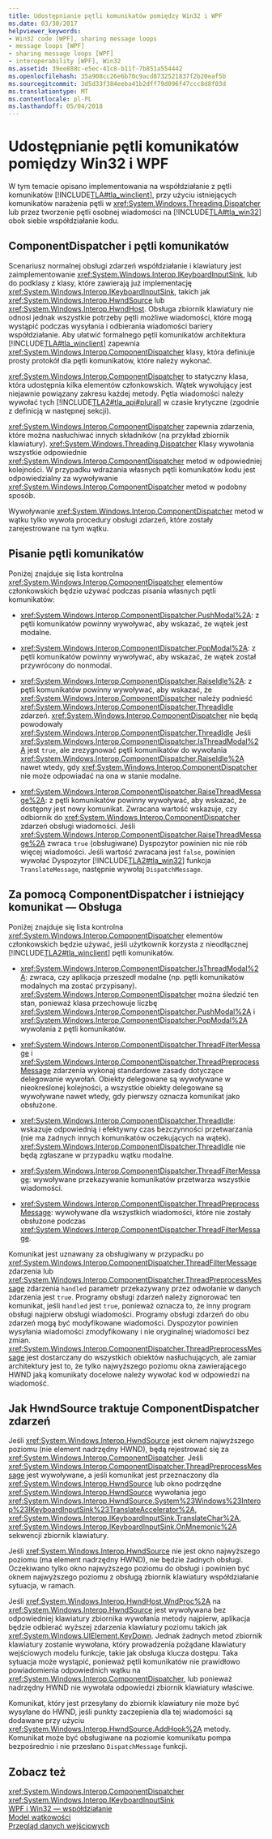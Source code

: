 ```yaml
---
title: Udostępnianie pętli komunikatów pomiędzy Win32 i WPF
ms.date: 03/30/2017
helpviewer_keywords:
- Win32 code [WPF], sharing message loops
- message loops [WPF]
- sharing message loops [WPF]
- interoperability [WPF], Win32
ms.assetid: 39ee888c-e5ec-41c8-b11f-7b851a554442
ms.openlocfilehash: 35a908cc26e6b70c9acd8732521837f2b20eaf5b
ms.sourcegitcommit: 3d5d33f384eeba41b2dff79d096f47ccc8d8f03d
ms.translationtype: MT
ms.contentlocale: pl-PL
ms.lasthandoff: 05/04/2018
---
```

# <a name="sharing-message-loops-between-win32-and-wpf"></a>Udostępnianie pętli komunikatów pomiędzy Win32 i WPF
W tym temacie opisano implementowania na współdziałanie z pętli komunikatów [!INCLUDE[TLA#tla_winclient](../../../../includes/tlasharptla-winclient-md.md)], przy użyciu istniejących komunikatów narażenia pętli w <xref:System.Windows.Threading.Dispatcher> lub przez tworzenie pętli osobnej wiadomości na [!INCLUDE[TLA#tla_win32](../../../../includes/tlasharptla-win32-md.md)] obok siebie współdziałanie kodu.  
  
## <a name="componentdispatcher-and-the-message-loop"></a>ComponentDispatcher i pętli komunikatów  
 Scenariusz normalnej obsługi zdarzeń współdziałanie i klawiatury jest zaimplementowanie <xref:System.Windows.Interop.IKeyboardInputSink>, lub do podklasy z klasy, które zawierają już implementację <xref:System.Windows.Interop.IKeyboardInputSink>, takich jak <xref:System.Windows.Interop.HwndSource> lub <xref:System.Windows.Interop.HwndHost>. Obsługa zbiornik klawiatury nie odnosi jednak wszystkie potrzeby pętli możliwe wiadomości, które mogą wystąpić podczas wysyłania i odbierania wiadomości bariery współdziałanie. Aby ułatwić formalnego pętli komunikatów architektura [!INCLUDE[TLA#tla_winclient](../../../../includes/tlasharptla-winclient-md.md)] zapewnia <xref:System.Windows.Interop.ComponentDispatcher> klasy, która definiuje prosty protokół dla pętli komunikatów, które należy wykonać.  
  
 <xref:System.Windows.Interop.ComponentDispatcher> to statyczny klasa, która udostępnia kilka elementów członkowskich. Wątek wywołujący jest niejawnie powiązany zakresu każdej metody. Pętla wiadomości należy wywołać tych [!INCLUDE[TLA2#tla_api#plural](../../../../includes/tla2sharptla-apisharpplural-md.md)] w czasie krytyczne (zgodnie z definicją w następnej sekcji).  
  
 <xref:System.Windows.Interop.ComponentDispatcher> zapewnia zdarzenia, które można nasłuchiwać innych składników (na przykład zbiornik klawiatury). <xref:System.Windows.Threading.Dispatcher> Klasy wywołania wszystkie odpowiednie <xref:System.Windows.Interop.ComponentDispatcher> metod w odpowiedniej kolejności. W przypadku wdrażania własnych pętli komunikatów kodu jest odpowiedzialny za wywoływanie <xref:System.Windows.Interop.ComponentDispatcher> metod w podobny sposób.  
  
 Wywoływanie <xref:System.Windows.Interop.ComponentDispatcher> metod w wątku tylko wywoła procedury obsługi zdarzeń, które zostały zarejestrowane na tym wątku.  
  
## <a name="writing-message-loops"></a>Pisanie pętli komunikatów  
 Poniżej znajduje się lista kontrolna <xref:System.Windows.Interop.ComponentDispatcher> elementów członkowskich będzie używać podczas pisania własnych pętli komunikatów:  
  
-   <xref:System.Windows.Interop.ComponentDispatcher.PushModal%2A>: z pętli komunikatów powinny wywoływać, aby wskazać, że wątek jest modalne.  
  
-   <xref:System.Windows.Interop.ComponentDispatcher.PopModal%2A>: z pętli komunikatów powinny wywoływać, aby wskazać, że wątek został przywrócony do nonmodal.  
  
-   <xref:System.Windows.Interop.ComponentDispatcher.RaiseIdle%2A>: z pętli komunikatów powinny wywoływać, aby wskazać, że <xref:System.Windows.Interop.ComponentDispatcher> należy podnieść <xref:System.Windows.Interop.ComponentDispatcher.ThreadIdle> zdarzeń. <xref:System.Windows.Interop.ComponentDispatcher> nie będą powodowały <xref:System.Windows.Interop.ComponentDispatcher.ThreadIdle> Jeśli <xref:System.Windows.Interop.ComponentDispatcher.IsThreadModal%2A> jest `true`, ale zrezygnować pętli komunikatów do wywołania <xref:System.Windows.Interop.ComponentDispatcher.RaiseIdle%2A> nawet wtedy, gdy <xref:System.Windows.Interop.ComponentDispatcher> nie może odpowiadać na ona w stanie modalne.  
  
-   <xref:System.Windows.Interop.ComponentDispatcher.RaiseThreadMessage%2A>: z pętli komunikatów powinny wywoływać, aby wskazać, że dostępny jest nowy komunikat. Zwracana wartość wskazuje, czy odbiornik do <xref:System.Windows.Interop.ComponentDispatcher> zdarzeń obsługi wiadomości. Jeśli <xref:System.Windows.Interop.ComponentDispatcher.RaiseThreadMessage%2A> zwraca `true` (obsługiwane) Dyspozytor powinien nic nie rób więcej wiadomości. Jeśli wartość zwracana jest `false`, powinien wywołać Dyspozytor [!INCLUDE[TLA2#tla_win32](../../../../includes/tla2sharptla-win32-md.md)] funkcja `TranslateMessage`, następnie wywołaj `DispatchMessage`.  
  
## <a name="using-componentdispatcher-and-existing-message-handling"></a>Za pomocą ComponentDispatcher i istniejący komunikat — Obsługa  
 Poniżej znajduje się lista kontrolna <xref:System.Windows.Interop.ComponentDispatcher> elementów członkowskich będzie używać, jeśli użytkownik korzysta z nieodłącznej [!INCLUDE[TLA2#tla_winclient](../../../../includes/tla2sharptla-winclient-md.md)] pętli komunikatów.  
  
-   <xref:System.Windows.Interop.ComponentDispatcher.IsThreadModal%2A>: zwraca, czy aplikacja przeszedł modalne (np. pętli komunikatów modalnych ma zostać przypisany). <xref:System.Windows.Interop.ComponentDispatcher> można śledzić ten stan, ponieważ klasa przechowuje liczbę <xref:System.Windows.Interop.ComponentDispatcher.PushModal%2A> i <xref:System.Windows.Interop.ComponentDispatcher.PopModal%2A> wywołania z pętli komunikatów.  
  
-   <xref:System.Windows.Interop.ComponentDispatcher.ThreadFilterMessage> i <xref:System.Windows.Interop.ComponentDispatcher.ThreadPreprocessMessage> zdarzenia wykonaj standardowe zasady dotyczące delegowanie wywołań. Obiekty delegowane są wywoływane w nieokreślonej kolejności, a wszystkie obiekty delegowane są wywoływane nawet wtedy, gdy pierwszy oznacza komunikat jako obsłużone.  
  
-   <xref:System.Windows.Interop.ComponentDispatcher.ThreadIdle>: wskazuje odpowiednią i efektywny czas bezczynności przetwarzania (nie ma żadnych innych komunikatów oczekujących na wątek). <xref:System.Windows.Interop.ComponentDispatcher.ThreadIdle> nie będą zgłaszane w przypadku wątku modalne.  
  
-   <xref:System.Windows.Interop.ComponentDispatcher.ThreadFilterMessage>: wywoływane przekazywanie komunikatów przetwarza wszystkie wiadomości.  
  
-   <xref:System.Windows.Interop.ComponentDispatcher.ThreadPreprocessMessage>: wywoływane dla wszystkich wiadomości, które nie zostały obsłużone podczas <xref:System.Windows.Interop.ComponentDispatcher.ThreadFilterMessage>.  
  
 Komunikat jest uznawany za obsługiwany w przypadku po <xref:System.Windows.Interop.ComponentDispatcher.ThreadFilterMessage> zdarzenia lub <xref:System.Windows.Interop.ComponentDispatcher.ThreadPreprocessMessage> zdarzenia `handled` parametr przekazywany przez odwołanie w danych zdarzenia jest `true`. Programy obsługi zdarzeń należy zignorować ten komunikat, jeśli `handled` jest `true`, ponieważ oznacza to, że inny program obsługi najpierw obsługi wiadomości. Programy obsługi zdarzeń do obu zdarzeń mogą być modyfikowane wiadomości. Dyspozytor powinien wysyłania wiadomości zmodyfikowany i nie oryginalnej wiadomości bez zmian. <xref:System.Windows.Interop.ComponentDispatcher.ThreadPreprocessMessage> jest dostarczany do wszystkich obiektów nasłuchujących, ale zamiar architektury jest to, że tylko najwyższego poziomu okna zawierającego HWND jaką komunikaty docelowe należy wywołać kod w odpowiedzi na wiadomość.  
  
## <a name="how-hwndsource-treats-componentdispatcher-events"></a>Jak HwndSource traktuje ComponentDispatcher zdarzeń  
 Jeśli <xref:System.Windows.Interop.HwndSource> jest oknem najwyższego poziomu (nie element nadrzędny HWND), będą rejestrować się za <xref:System.Windows.Interop.ComponentDispatcher>. Jeśli <xref:System.Windows.Interop.ComponentDispatcher.ThreadPreprocessMessage> jest wywoływane, a jeśli komunikat jest przeznaczony dla <xref:System.Windows.Interop.HwndSource> lub okno podrzędne <xref:System.Windows.Interop.HwndSource> wywołania jego <xref:System.Windows.Interop.HwndSource.System%23Windows%23Interop%23IKeyboardInputSink%23TranslateAccelerator%2A>, <xref:System.Windows.Interop.IKeyboardInputSink.TranslateChar%2A>, <xref:System.Windows.Interop.IKeyboardInputSink.OnMnemonic%2A> sekwencji zbiornik klawiatury.  
  
 Jeśli <xref:System.Windows.Interop.HwndSource> nie jest okno najwyższego poziomu (ma element nadrzędny HWND), nie będzie żadnych obsługi. Oczekiwano tylko okno najwyższego poziomu do obsługi i powinien być oknem najwyższego poziomu z obsługą zbiornik klawiatury współdziałanie sytuacja, w ramach.  
  
 Jeśli <xref:System.Windows.Interop.HwndHost.WndProc%2A> na <xref:System.Windows.Interop.HwndSource> jest wywoływana bez odpowiedniej klawiatury zbiornika wywołania metody najpierw, aplikacja będzie odbierać wyższej zdarzenia klawiatury poziomu takich jak <xref:System.Windows.UIElement.KeyDown>. Jednak żadnych metod zbiornik klawiatury zostanie wywołana, który prowadzenia pożądane klawiatury wejściowych modelu funkcje, takie jak obsługa klucza dostępu. Taka sytuacja może wystąpić, ponieważ pętli komunikatów nie prawidłowo powiadomienia odpowiednich wątku na <xref:System.Windows.Interop.ComponentDispatcher>, lub ponieważ nadrzędny HWND nie wywołała odpowiedzi zbiornik klawiatury właściwe.  
  
 Komunikat, który jest przesyłany do zbiornik klawiatury nie może być wysyłane do HWND, jeśli punkty zaczepienia dla tej wiadomości są dodawane przy użyciu <xref:System.Windows.Interop.HwndSource.AddHook%2A> metody. Komunikat może być obsługiwane na poziomie komunikatu pompa bezpośrednio i nie przesłano `DispatchMessage` funkcji.  
  
## <a name="see-also"></a>Zobacz też  
 <xref:System.Windows.Interop.ComponentDispatcher>  
 <xref:System.Windows.Interop.IKeyboardInputSink>  
 [WPF i Win32 — współdziałanie](../../../../docs/framework/wpf/advanced/wpf-and-win32-interoperation.md)  
 [Model wątkowości](../../../../docs/framework/wpf/advanced/threading-model.md)  
 [Przegląd danych wejściowych](../../../../docs/framework/wpf/advanced/input-overview.md)

